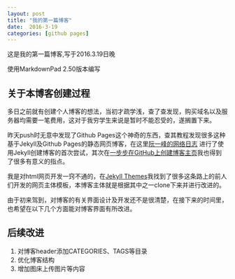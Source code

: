 ```yaml
---
layout: post
title: "我的第一篇博客"
date:  2016-3-19
categories: [github pages]
---
```

这是我的第一篇博客,写于2016.3.19日晚

使用MarkdownPad 2.50版本编写

## 关于本博客创建过程
多日之前就有创建个人博客的想法，当初才疏学浅，查了查发现，购买域名以及服务器均需要一笔费用，这对于我穷学生来说是暂时不能忍受的，遂搁置下来。  

昨天push时无意中发现了Github Pages这个神奇的东西，查其教程发现很多这种基于Jekyll及Github Pages的静态网页博客，在这里[阮一峰的网络日志](http://www.ruanyifeng.com/blog/2012/08/blogging_with_jekyll.html) 进行了使用Jekyll创建博客的首次尝试，其次在[一步步在GitHub上创建博客主页](http://www.pchou.info/web-build/2014/07/04/build-github-blog-page-08.html)我也得到了很多有意义的指点。  

我是对html网页开发一窍不通的，在[Jekyll Themes](http://jekyllthemes.org/)我找到了很多这条路上的前人们开发的网页主体模板，本博客主体就是根据其中之一clone下来并进行改进的。

由于初来驾到，对博客的有关界面设计及开发还不是很清楚，在接下来的时间里，也希望在以下几个方面能对博客界面有所改进。

## 后续改进

1. 对博客header添加CATEGORIES、TAGS等目录  
2. 优化博客结构  
3. 增加图床上传图片等内容  